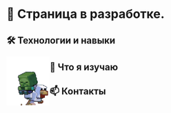 # 📌 Страница в разработке.
## 🛠️ Технологии и навыки

<img align="left" width="100" src="minecraft.gif" alt="gif" />

## 🌱 Что я изучаю

## 📫 Контакты
